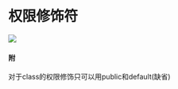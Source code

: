 # 权限修饰符

![](https://user-images.githubusercontent.com/57212793/128528673-7c9d025b-f8dd-46a6-a0fb-8834d896d4ca.png)

#### 附

对于class的权限修饰只可以用public和default(缺省)
